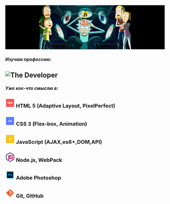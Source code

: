 <img src="https://github.com/AlexRemar/My-project-HeaderShaurma/blob/main/Images/riki3.png" alt="The Unlimited">

#### *Изучаю профессию:*
## <img src="https://img.shields.io/badge/-Frontend%20developer-090909??style=plastic&logo=JavaScript&logoColor=E9D54D" width="300" alt="The Developer">
#### *Уже кое-что смыслю в:*
### <img src="https://github.com/AlexRemar/My-project-HeaderShaurma/blob/main/Images/icons8-html-50.png" width="30" alt="The HTML"> HTML 5 (Adaptive Layout, PixelPerfect)
### <img src="https://github.com/AlexRemar/My-project-HeaderShaurma/blob/main/Images/icons8-css-50.png" width="30" alt="The CSS"> CSS 3 (Flex-box, Animation)
### <img src="https://github.com/AlexRemar/My-project-HeaderShaurma/blob/main/Images/icons8-javascript-50.png" width="30" alt="The JS"> JavaScript (AJAX,es6+,DOM,API)
### <img src="https://github.com/AlexRemar/My-project-HeaderShaurma/blob/main/Images/icons8-nodejs-25.png" width="30" alt="The Node"> Node.js, WebPack
### <img src="https://github.com/AlexRemar/My-project-HeaderShaurma/blob/main/Images/icons8-photoshop-48.png" width="30" alt="The PS"> Adobe Photoshop
### <img src="https://github.com/AlexRemar/My-project-HeaderShaurma/blob/main/Images/icons8-git-48.png" width="30" alt="The GIT"> Git, GitHub

<!--
**AlexRemar/AlexRemar** is a ✨ _special_ ✨ repository because its `README.md` (this file) appears on your GitHub profile.

Here are some ideas to get you started:

- 🔭 I’m currently working on ...
- 🌱 I’m currently learning ...
- 👯 I’m looking to collaborate on ...
- 🤔 I’m looking for help with ...
- 💬 Ask me about ...
- 📫 How to reach me: ...
- 😄 Pronouns: ...
- ⚡ Fun fact: ...
-->
